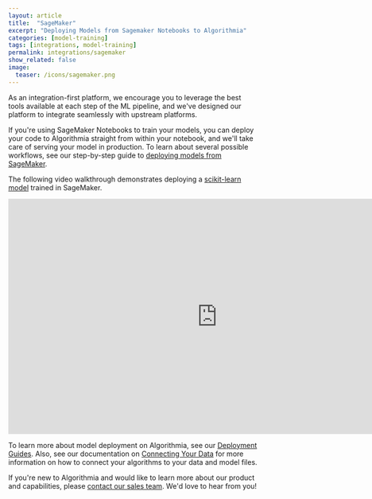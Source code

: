 ```yaml
---
layout: article
title:  "SageMaker"
excerpt: "Deploying Models from Sagemaker Notebooks to Algorithmia"
categories: [model-training]
tags: [integrations, model-training]
permalink: integrations/sagemaker
show_related: false
image:
  teaser: /icons/sagemaker.png
---
```


As an integration-first platform, we encourage you to leverage the best tools available at each step of the ML pipeline, and we've designed our platform to integrate seamlessly with upstream platforms.

If you're using SageMaker Notebooks to train your models, you can deploy your code to Algorithmia straight from within your notebook, and we'll take care of serving your model in production. To learn about several possible workflows, see our step-by-step guide to [deploying models from SageMaker](https://algorithmia.com/blog/algorithmia-integration-how-to-deploy-your-models-from-sagemaker-to-production).

The following video walkthrough demonstrates deploying a [scikit-learn model](/developers/model-deployment/scikit) trained in SageMaker.

<iframe title="SageMaker Integration" width="840" height="473" src="https://www.youtube.com/embed/jfU4KPyNC2w?feature=oembed" frameborder="0" allow="accelerometer; autoplay; clipboard-write; encrypted-media; gyroscope; picture-in-picture" allowfullscreen=""></iframe>

To learn more about model deployment on Algorithmia, see our [Deployment Guides](/developers/model-deployment). Also, see our documentation on [Connecting Your Data](/developers/data) for more information on how to connect your algorithms to your data and model files.

If you're new to Algorithmia and would like to learn more about our product and capabilities, please [contact our sales team](https://info.algorithmia.com/contact-sales). We'd love to hear from you!

